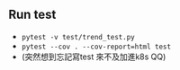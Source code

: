 ## Run test

* ```pytest -v test/trend_test.py```
* ```pytest --cov . --cov-report=html test```
* (突然想到忘記寫test 來不及加進k8s QQ)